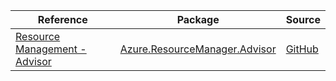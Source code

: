 | Reference | Package | Source |
|---|---|---|
|[Resource Management - Advisor](resourcemanager.advisor-readme.md)|[Azure.ResourceManager.Advisor](https://www.nuget.org/packages/Azure.ResourceManager.Advisor)|[GitHub](https://github.com/Azure/azure-sdk-for-net/blob/main/sdk/advisor/Azure.ResourceManager.Advisor)|
